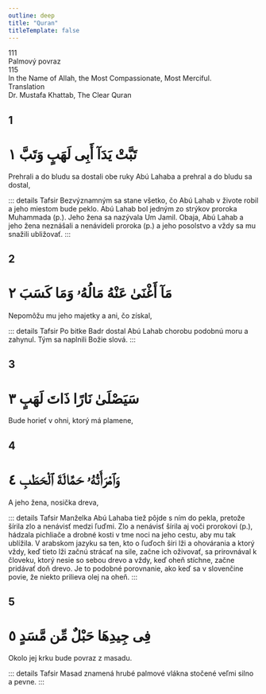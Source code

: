 ```yaml
---
outline: deep
title: "Quran"
titleTemplate: false
---
```


<!--CHAPTER INTRO-->
<div class="chapter-title-wrapper">
<div class="chapter-title">111</div>
<div class="chapter-title-slovak">Palmový povraz</div>
<div class="chapter-opening">115</div>
<div class="chapter-opening-slovak">In the Name of Allah, the Most Compassionate, Most Merciful.</div>
</div>

<div class="intro2-wrapper">
<div class="chapter-info-wrapper">
<div class="chapter-info-translation">Translation</div>
<div class="chapter-info-name">Dr. Mustafa Khattab, The Clear Quran</div>
</div>

</div>

## 1

<!-- CHAPTER NUMBERS -->
<Badge type="info" text="111:1" class="badge" />
<div>
<div class="main-verse" >
<!-- ARABIC -->
<h1 class="verse-arabic">تَبَّتْ يَدَآ أَبِى لَهَبٍ وَتَبَّ ١</h1>
</div>
<!-- ENGLISH -->
<p>Prehrali a do bludu sa dostali obe ruky Abú Lahaba a prehral a do bludu sa dostal,</p>
</div>
<!-- TAFSIR -->

::: details Tafsir
Bezvýznamným sa stane všetko, čo Abú Lahab v živote robil a jeho miestom bude peklo. Abú Lahab bol jedným zo strýkov proroka Muhammada (p.). Jeho žena sa nazývala Um Jamil. Obaja, Abú Lahab a jeho žena neznášali a nenávideli proroka (p.) a jeho posolstvo a vždy sa mu snažili ubližovať.
:::

<div class="break"></div>

## 2

<!-- CHAPTER NUMBERS -->
<Badge type="info" text="111:2" class="badge" />
<div>
<div class="main-verse" >
<!-- ARABIC -->
<h1 class="verse-arabic">مَآ أَغْنَىٰ عَنْهُ مَالُهُۥ وَمَا كَسَبَ ٢</h1>
</div>
<!-- ENGLISH -->
<p>Nepomôžu mu jeho majetky a ani, čo získal,</p>
</div>
<!-- TAFSIR -->

::: details Tafsir
Po bitke Badr dostal Abú Lahab chorobu podobnú moru a zahynul. Tým sa naplnili Božie slová.
:::

<div class="break"></div>

## 3

<!-- CHAPTER NUMBERS -->
<Badge type="info" text="111:3" class="badge" />
<div>
<div class="main-verse" >
<!-- ARABIC -->
<h1 class="verse-arabic">سَيَصْلَىٰ نَارًا ذَاتَ لَهَبٍ ٣</h1>
</div>
<!-- ENGLISH -->
<p>Bude horieť v ohni, ktorý má plamene,</p>
</div>

<div class="break"></div>

## 4

<!-- CHAPTER NUMBERS -->
<Badge type="info" text="111:4" class="badge" />
<div>
<div class="main-verse" >
<!-- ARABIC -->
<h1 class="verse-arabic">وَٱمْرَأَتُهُۥ حَمَّالَةَ ٱلْحَطَبِ ٤</h1>
</div>
<!-- ENGLISH -->
<p>A jeho žena, nosička dreva,</p>
</div>
<!-- TAFSIR -->

::: details Tafsir
Manželka Abú Lahaba tiež pôjde s ním do pekla, pretože šírila zlo a nenávisť medzi ľuďmi. Zlo a nenávisť šírila aj voči prorokovi (p.), hádzala pichliače a drobné kosti v tme noci na jeho cestu, aby mu tak ublížila. V arabskom jazyku sa ten, kto o ľuďoch šíri lži a ohovárania a ktorý vždy, keď tieto lži začnú strácať na sile, začne ich oživovať, sa prirovnával k človeku, ktorý nesie so sebou drevo a vždy, keď oheň stíchne, začne pridávať doň drevo. Je to podobné porovnanie, ako keď sa v slovenčine povie, že niekto prilieva olej na oheň.
:::

<div class="break"></div>

## 5

<!-- CHAPTER NUMBERS -->
<Badge type="info" text="111:5" class="badge" />
<div>
<div class="main-verse" >
<!-- ARABIC -->
<h1 class="verse-arabic">فِى جِيدِهَا حَبْلٌ مِّن مَّسَدٍ ٥</h1>
</div>
<!-- ENGLISH -->
<p>Okolo jej krku bude povraz z masadu.</p>
</div>
<!-- TAFSIR -->

::: details Tafsir
Masad znamená hrubé palmové vlákna stočené veľmi silno a pevne.
:::
